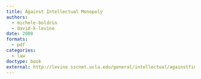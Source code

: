 ```yaml
---
title: Against Intellectual Monopoly
authors:
  - michele-boldrin
  - david-k-levine
date: 2008
formats:
  - pdf
categories:
  - law
doctype: book
external: http://levine.sscnet.ucla.edu/general/intellectual/againstfinal.htm
---
```

